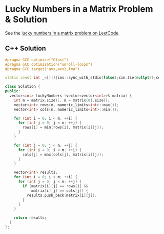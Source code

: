 # Lucky Numbers in a Matrix Problem & Solution

See the [lucky numbers in a matrix problem on LeetCode](https://leetcode.com/problems/lucky-numbers-in-a-matrix).

## C++ Solution

```cpp
#pragma GCC optimize("Ofast")
#pragma GCC optimization("unroll-loops")
#pragma GCC target("avx,avx2,fma")

static const int _=[](){ios::sync_with_stdio(false);cin.tie(nullptr);cout.tie(nullptr);return 0;}();

class Solution {
public:
  vector<int> luckyNumbers (vector<vector<int>>& matrix) {
    int m = matrix.size(), n = matrix[0].size();
    vector<int> rows(m, numeric_limits<int>::max());
    vector<int> cols(n, numeric_limits<int>::min());

    for (int i = 0; i < m; ++i) {
      for (int j = 0; j < n; ++j) {
        rows[i] = min(rows[i], matrix[i][j]);
      }
    }

    for (int j = 0; j < n; ++j) {
      for (int i = 0; i < m; ++i) {
        cols[j] = max(cols[j], matrix[i][j]);
      }
    }

    vector<int> results;
    for (int i = 0; i < m; ++i) {
      for (int j = 0; j < n; ++j) {
        if (matrix[i][j] == rows[i] &&
            matrix[i][j] == cols[j]) {
          results.push_back(matrix[i][j]);
        }
      }
    }

    return results;
  }
};
```
